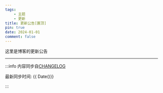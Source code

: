 ```yaml
---
tags:
    - 主题
    - 更新
title: 更新公告[置顶]
pin: true
date: 2024-01-01
comment: false
---
```


这里是博客的更新公告

---

:::info
内容同步自[CHANGELOG](https://github.com/open17/vitepress-theme-open17/blob/template/CHANGELOG.md)

最新同步时间: {{ Date()}}

:::

<!--@include: @/../CHANGELOG.md -->